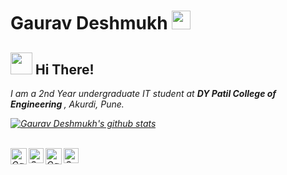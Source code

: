 # Gaurav Deshmukh&nbsp;<img src="https://github.com/TheDudeThatCode/TheDudeThatCode/blob/master/Assets/Developer.gif" width="30px">  

## <img src="https://github.com/TheDudeThatCode/TheDudeThatCode/blob/master/Assets/Hi.gif" width="35px"> Hi There!  

<p>
  <em>
 I am a 2nd Year undergraduate IT student at <b>DY Patil College of Engineering </b>, Akurdi, Pune</a>. <br>  
  

[![Gaurav Deshmukh's github stats](https://github-readme-stats.vercel.app/api?username=Cipher-007)](https://github.com/anuraghazra/github-readme-stats)

<br>

  <a href="https://twitter.com/cipher__07">
    <img align="left" alt="Gaurav Deshmukh | Twitter" width="26px" src="https://github.com/TheDudeThatCode/TheDudeThatCode/blob/master/Assets/Twitter.svg" />
  </a>
  <a href="https://www.instagram.com/cipher__07/">
    <img align="left" alt="Gaurav Deshmukh | Instagram" width="24px" src="https://github.com/TheDudeThatCode/TheDudeThatCode/blob/master/Assets/Instagram.svg" />
  </a>
  <a href="mailto:gaurav7deshmukh@gmail.com">
    <img align="left" alt="Gaurav Deshmukh | Gmail" width="26px" src="https://github.com/TheDudeThatCode/TheDudeThatCode/blob/master/Assets/Gmail.svg" />
  </a>
   <a href="https://www.linkedin.com/in/gaurav-deshmukh-3191471b1/">
    <img align="left" alt="Gaurav Deshmukh | Instagram" width="24px" src="https://github.com/TheDudeThatCode/TheDudeThatCode/blob/master/Assets/Linkedin.svg" />
  </a>

<br><br><br><br>

<!-- Thanks to :- ⭐️ From [TheDudeThatCode](https://github.com/TheDudeThatCode)  
And Hasaber8 -->
